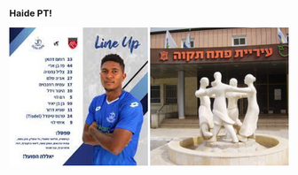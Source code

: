 ### Haide PT!
<img align="center" src="bruh.jpg" width="250"/>
<img align="center" src="nice.jpg" width="250"/>

